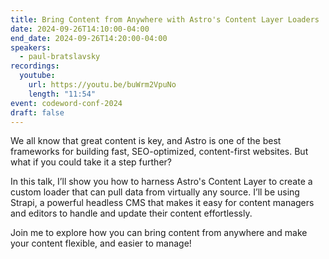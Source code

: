 ```yaml
---
title: Bring Content from Anywhere with Astro's Content Layer Loaders
date: 2024-09-26T14:10:00-04:00
end_date: 2024-09-26T14:20:00-04:00
speakers:
  - paul-bratslavsky
recordings:
  youtube:
    url: https://youtu.be/buWrm2VpuNo
    length: "11:54"
event: codeword-conf-2024
draft: false
---
```


We all know that great content is key, and Astro is one of the best frameworks for building fast, SEO-optimized, content-first websites. But what if you could take it a step further?

In this talk, I’ll show you how to harness Astro's Content Layer to create a custom loader that can pull data from virtually any source. I’ll be using Strapi, a powerful headless CMS that makes it easy for content managers and editors to handle and update their content effortlessly.

Join me to explore how you can bring content from anywhere and make your content flexible, and easier to manage!
